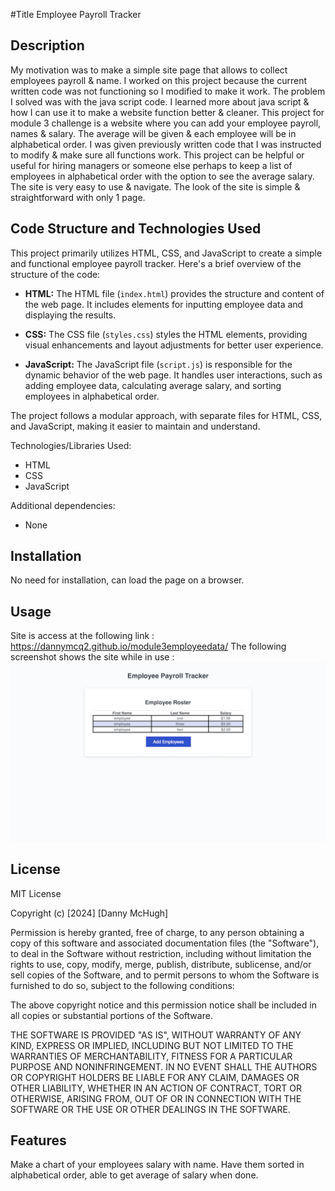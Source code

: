 #Title Employee Payroll Tracker

## Description 
My motivation was to make a simple site page that allows to collect employees payroll & name. I worked on this project because the current written code was not functioning so I modified to make it work. The problem I solved was with the java script code. I learned more about java script & how I can use it to make a website function better & cleaner. This project for module 3 challenge is a website where you can add your employee payroll, names & salary. The average will be given & each employee will be in alphabetical order. I was given previously written code that I was instructed to modify & make sure all functions work. This project can be helpful or useful for hiring managers or someone else perhaps to keep a list of employees in alphabetical order with the option to see the average salary. The site is very easy to use & navigate. The look of the site is simple & straightforward with only 1 page. 

## Code Structure and Technologies Used

This project primarily utilizes HTML, CSS, and JavaScript to create a simple and functional employee payroll tracker. Here's a brief overview of the structure of the code:

- **HTML:** The HTML file (`index.html`) provides the structure and content of the web page. It includes elements for inputting employee data and displaying the results.

- **CSS:** The CSS file (`styles.css`) styles the HTML elements, providing visual enhancements and layout adjustments for better user experience.

- **JavaScript:** The JavaScript file (`script.js`) is responsible for the dynamic behavior of the web page. It handles user interactions, such as adding employee data, calculating average salary, and sorting employees in alphabetical order.

The project follows a modular approach, with separate files for HTML, CSS, and JavaScript, making it easier to maintain and understand.

Technologies/Libraries Used:
- HTML
- CSS
- JavaScript 

Additional dependencies:
- None


## Installation 

No need for installation, can load the page on a browser.

## Usage
Site is access at the following link : https://dannymcq2.github.io/module3employeedata/
The following screenshot shows the site while in use : 
    ![Screenshot of site](assets/img/Screenshotmodule3site.png)

## License

MIT License

Copyright (c) [2024] [Danny McHugh]

Permission is hereby granted, free of charge, to any person obtaining a copy
of this software and associated documentation files (the "Software"), to deal
in the Software without restriction, including without limitation the rights
to use, copy, modify, merge, publish, distribute, sublicense, and/or sell
copies of the Software, and to permit persons to whom the Software is
furnished to do so, subject to the following conditions:

The above copyright notice and this permission notice shall be included in all
copies or substantial portions of the Software.

THE SOFTWARE IS PROVIDED "AS IS", WITHOUT WARRANTY OF ANY KIND, EXPRESS OR
IMPLIED, INCLUDING BUT NOT LIMITED TO THE WARRANTIES OF MERCHANTABILITY,
FITNESS FOR A PARTICULAR PURPOSE AND NONINFRINGEMENT. IN NO EVENT SHALL THE
AUTHORS OR COPYRIGHT HOLDERS BE LIABLE FOR ANY CLAIM, DAMAGES OR OTHER
LIABILITY, WHETHER IN AN ACTION OF CONTRACT, TORT OR OTHERWISE, ARISING FROM,
OUT OF OR IN CONNECTION WITH THE SOFTWARE OR THE USE OR OTHER DEALINGS IN THE
SOFTWARE.

## Features

Make a chart of your employees salary with name. Have them sorted in alphabetical order, able to get average of salary when done.

